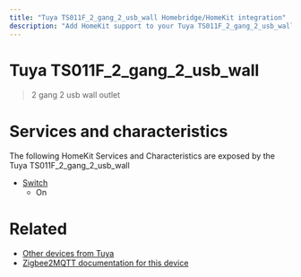 ```yaml
---
title: "Tuya TS011F_2_gang_2_usb_wall Homebridge/HomeKit integration"
description: "Add HomeKit support to your Tuya TS011F_2_gang_2_usb_wall, using Homebridge, Zigbee2MQTT and homebridge-z2m."
---
```

<!---
This file has been GENERATED using src/docgen/docgen.ts
DO NOT EDIT THIS FILE MANUALLY!
-->
# Tuya TS011F_2_gang_2_usb_wall
> 2 gang 2 usb wall outlet


# Services and characteristics
The following HomeKit Services and Characteristics are exposed by
the Tuya TS011F_2_gang_2_usb_wall

* [Switch](../../switch.md)
  * On


# Related
* [Other devices from Tuya](../index.md#tuya)
* [Zigbee2MQTT documentation for this device](https://www.zigbee2mqtt.io/devices/TS011F_2_gang_2_usb_wall.html)